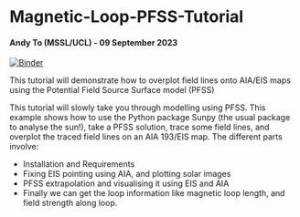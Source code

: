 # Magnetic-Loop-PFSS-Tutorial

#### Andy To (MSSL/UCL) - 09 September 2023

[![Binder](https://mybinder.org/badge_logo.svg)](https://mybinder.org/v2/gh/andyto1234/Magnetic-Loop-PFSS-Tutorial/HEAD)


This tutorial will demonstrate how to overplot field lines onto AIA/EIS maps using the Potential Field Source Surface model (PFSS)

This tutorial will slowly take you through modelling using PFSS. This example shows how to use the Python package Sunpy (the usual package to analyse the sun!), take a PFSS solution, trace some field lines, and overplot the traced field lines on an AIA 193/EIS map.
The different parts involve:

* Installation and Requirements
* Fixing EIS pointing using AIA, and plotting solar images
* PFSS extrapolation and visualising it using EIS and AIA
* Finally we can get the loop information like magnetic loop length, and field strength along loop.


